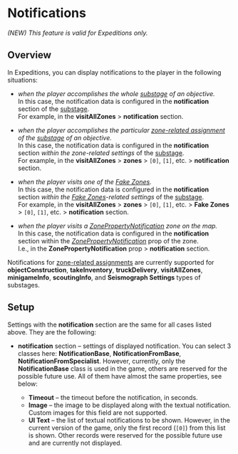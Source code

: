 # Notifications

*(NEW) This feature is valid for Expeditions only.*

## Overview
In Expeditions, you can display notifications to the player in the following situations:

-   *when the player accomplishes the whole [substage][stages_and_substages] of an objective.*  
    In this case, the notification data is configured in the **notification** section of the [substage][stages_and_substages].  
    For example, in the **visitAllZones** \> **notification** section.

-   *when the player accomplishes the particular [zone-related assignment][zone_related_assignment] of the [substage][stages_and_substages] of an objective.*  
    In this case, the notification data is configured in the **notification** section *within the zone-related settings* of the [substage][stages_and_substages].  
    For example, in the **visitAllZones** \> **zones** \> `[0]`, `[1]`, etc. \> **notification** section.

-   *when the player visits one of the [Fake Zones][fake_zones].*  
    In this case, the notification data is configured in the **notification** section *within the [Fake Zones][fake_zones]-related settings* of the [substage][stages_and_substages].  
    For example, in the **visitAllZones** \> **zones** \> `[0]`, `[1]`, etc. \> **Fake Zones** > `[0]`, `[1]`, etc. \> **notification** section.

-   *when the player visits a [ZonePropertyNotification][notification_zones] zone on the map.*  
    In this case, the notification data is configured in the **notification** section within the [*ZonePropertyNotification*][notification_zones] prop of the zone.  
    I.e., in the **ZonePropertyNotification** prop \> **notification** section.

Notifications for [zone-related assignments][zone_related_assignment] are currently supported for **objectConstruction**, **takeInventory**, **truckDelivery**, **visitAllZones**, **minigameInfo**, **scoutingInfo**, and **Seismograph Settings** types of substages.


## Setup
Settings with the **notification** section are the same for all cases listed above. They are the following:

-   **notification** section – settings of displayed notification. You can select 3 classes here: **NotificationBase**, **NotificationFromBase**, **NotificationFromSpecialist**. However, currently, only the **NotificationBase** class is used in the game, others are reserved for the possible future use. All of them have almost the same properties, see below:

    -   **Timeout** – the timeout before the notification, in seconds.
    -   **Image** – the image to be displayed along with the textual notification. Custom images for this field are not supported.
    -   **UI Text** – the list of textual notifications to be shown. However, in the current version of the game, only the first record (`[0]`) from this list is shown. Other records were reserved for the possible future use and are currently not displayed.



[stages_and_substages]: ./stages/stages_in_expeditions.md
[zone_related_assignment]: ./stages/stages_in_expeditions.md#multiple-zone-related-assignments-within-substage
[fake_zones]: ./fake_zones.md
[notification_zones]: ./../../zones/expeditions_zones/notification_zones.md